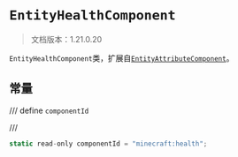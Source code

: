 # `EntityHealthComponent`

> 文档版本：1.21.0.20

`EntityHealthComponent`类，扩展自[`EntityAttributeComponent`](./entityattributecomponent.md)。

## 常量

/// define
`componentId`


///

```js
static read-only componentId = "minecraft:health";
```

